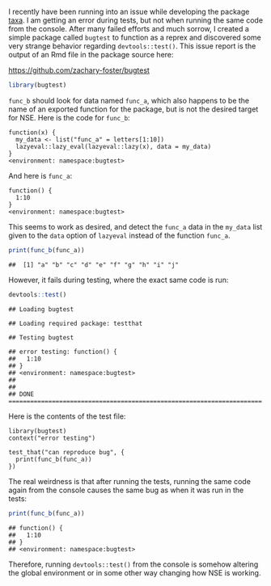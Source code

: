 I recently have been running into an issue while developing the package [taxa](https://github.com/ropensci/taxa). I am getting an error during tests, but not when running the same code from the console. After many failed efforts and much sorrow, I created a simple package called `bugtest` to function as a reprex and discovered some very strange behavior regarding `devtools::test()`. This issue report is the output of an Rmd file in the package source here:

<https://github.com/zachary-foster/bugtest>

``` r
library(bugtest)
```

`func_b` should look for data named `func_a`, which also happens to be the name of an exported function for the package, but is not the desired target for NSE. Here is the code for `func_b`:

    function(x) {
      my_data <- list("func_a" = letters[1:10])
      lazyeval::lazy_eval(lazyeval::lazy(x), data = my_data)
    }
    <environment: namespace:bugtest>

And here is `func_a`:

    function() {
      1:10
    }
    <environment: namespace:bugtest>

This seems to work as desired, and detect the `func_a` data in the `my_data` list given to the `data` option of `lazyeval` instead of the function `func_a`.

``` r
print(func_b(func_a))
```

    ##  [1] "a" "b" "c" "d" "e" "f" "g" "h" "i" "j"

However, it fails during testing, where the exact same code is run:

``` r
devtools::test()
```

    ## Loading bugtest

    ## Loading required package: testthat

    ## Testing bugtest

    ## error testing: function() {
    ##   1:10
    ## }
    ## <environment: namespace:bugtest>
    ## 
    ## 
    ## DONE ======================================================================

Here is the contents of the test file:

    library(bugtest)
    context("error testing")

    test_that("can reproduce bug", {
      print(func_b(func_a))
    })

The real weirdness is that after running the tests, running the same code again from the console causes the same bug as when it was run in the tests:

``` r
print(func_b(func_a))
```

    ## function() {
    ##   1:10
    ## }
    ## <environment: namespace:bugtest>

Therefore, running `devtools::test()` from the console is somehow altering the global environment or in some other way changing how NSE is working.
